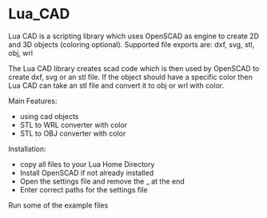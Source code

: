 # Lua_CAD

Lua CAD is a scripting library which uses OpenSCAD as engine to create 2D and 3D objects (coloring optional).
Supported file exports are: dxf, svg, stl, obj, wrl

The Lua CAD library creates scad code which is then used by OpenSCAD to create dxf, svg or an stl file.
If the object should have a specific color then Lua CAD can take an stl file and convert it to obj or wrl with color.

Main Features:
* using cad objects
* STL to WRL converter with color
* STL to OBJ converter with color

Installation:
* copy all files to your Lua Home Directory
* Install OpenSCAD if not already installed
* Open the settings file and remove the _ at the end
* Enter correct paths for the settings file

Run some of the example files
